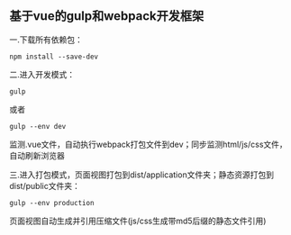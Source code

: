 基于vue的gulp和webpack开发框架
---------------------------------------------------------------------------
一.下载所有依赖包：
```
npm install --save-dev
```
二.进入开发模式：
```
gulp
```
或者
```
gulp --env dev
```
监测.vue文件，自动执行webpack打包文件到dev；同步监测html/js/css文件，自动刷新浏览器<br>

三.进入打包模式，页面视图打包到dist/application文件夹；静态资源打包到dist/public文件夹：
```
gulp --env production
```
页面视图自动生成并引用压缩文件(js/css生成带md5后缀的静态文件引用)<br>
